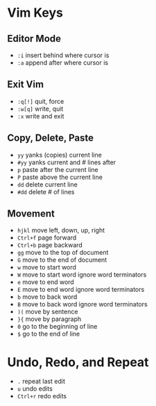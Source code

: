 # Vim Keys


## Editor Mode 
- `:i`        insert behind where cursor is
- `:a`        append after where cursor is


## Exit Vim
- `:q[!]`     quit, force
- `:w[q]`     write, quit
- `:x`        write and exit


## Copy, Delete, Paste
- `yy`        yanks (copies) current line
- `#yy`       yanks current and # lines after
- `p`         paste after the current line
- `P`         paste above the current line
- `dd`        delete current line
- `#dd`       delete # of lines


## Movement
- `hjkl`    move left, down, up, right
- `Ctrl+f`  page forward
- `Ctrl+b`  page backward
- `gg`      move to the top of document
- `G`       move to the end of document
- `w`       move to start word
- `W`       move to start word ignore word terminators
- `e`       move to end word
- `E`       move to end word ignore word terminators
- `b`       move to back word
- `B`       move to back word ignore word terminators
- `)(`      move by sentence
- `}{`      move by paragraph
- `0`       go to the beginning of line
- `$`       go to the end of line


# Undo, Redo, and Repeat
- `.`       repeat last edit
- `u`       undo edits
- `Ctrl+r`  redo edits

